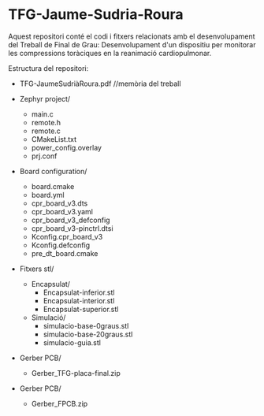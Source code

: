 # TFG-Jaume-Sudria-Roura

Aquest repositori conté el codi i fitxers relacionats amb el desenvolupament del Treball de Final de Grau: Desenvolupament d'un dispositiu per monitorar les compressions toràciques en la reanimació cardiopulmonar.

Estructura del repositori:

- TFG-JaumeSudriàRoura.pdf  //memòria del treball

- Zephyr project/
    - main.c
    - remote.h
    - remote.c
    - CMakeList.txt
    - power_config.overlay
    - prj.conf
 
- Board configuration/
    - board.cmake
    - board.yml
    - cpr_board_v3.dts
    - cpr_board_v3.yaml
    - cpr_board_v3_defconfig
    - cpr_board_v3-pinctrl.dtsi
    - Kconfig.cpr_board_v3
    - Kconfig.defconfig
    - pre_dt_board.cmake
    
- Fitxers stl/
    - Encapsulat/
         - Encapsulat-inferior.stl
         - Encapsulat-interior.stl
         - Encapsulat-superior.stl
    - Simulació/
        -  simulacio-base-0graus.stl
        -  simulacio-base-20graus.stl
        -  simulacio-guia.stl 

- Gerber PCB/                  
    - Gerber_TFG-placa-final.zip

- Gerber PCB/                   
    - Gerber_FPCB.zip

